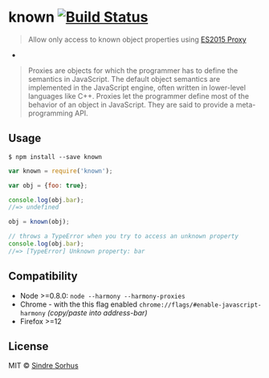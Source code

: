 # known [![Build Status](https://travis-ci.org/sindresorhus/known.svg?branch=master)](https://travis-ci.org/sindresorhus/known)

> Allow only access to known object properties using [ES2015 Proxy](http://soft.vub.ac.be/~tvcutsem/proxies/)

-

> Proxies are objects for which the programmer has to define the semantics in JavaScript. The default object semantics are implemented in the JavaScript engine, often written in lower-level languages like C++. Proxies let the programmer define most of the behavior of an object in JavaScript. They are said to provide a meta-programming API.


## Usage

```
$ npm install --save known
```

```js
var known = require('known');

var obj = {foo: true};

console.log(obj.bar);
//=> undefined

obj = known(obj);

// throws a TypeError when you try to access an unknown property
console.log(obj.bar);
//=> [TypeError] Unknown property: bar

```


## Compatibility

- Node >=0.8.0: `node --harmony --harmony-proxies`
- Chrome - with the this flag enabled `chrome://flags/#enable-javascript-harmony` *(copy/paste into address-bar)*
- Firefox >=12


## License

MIT © [Sindre Sorhus](http://sindresorhus.com)
